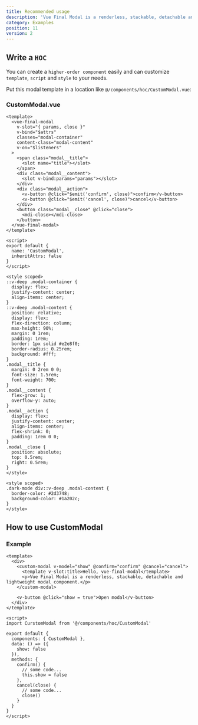 ```yaml
---
title: Recommended usage
description: 'Vue Final Modal is a renderless, stackable, detachable and lightweight modal component.'
category: Examples
position: 11
version: 2
---
```


## Write a `HOC`

<alert>

You can create a `higher-order component` easily and can customize `template`, `script` and `style` to your needs.

</alert>

Put this modal template in a location like `@/components/hoc/CustomModal.vue`:

### CustomModal.vue

<sfc-view>

```vue
<template>
  <vue-final-modal
    v-slot="{ params, close }"
    v-bind="$attrs"
    classes="modal-container"
    content-class="modal-content"
    v-on="$listeners"
  >
    <span class="modal__title">
      <slot name="title"></slot>
    </span>
    <div class="modal__content">
      <slot v-bind:params="params"></slot>
    </div>
    <div class="modal__action">
      <v-button @click="$emit('confirm', close)">confirm</v-button>
      <v-button @click="$emit('cancel', close)">cancel</v-button>
    </div>
    <button class="modal__close" @click="close">
      <mdi-close></mdi-close>
    </button>
  </vue-final-modal>
</template>
```
```vue
<script>
export default {
  name: 'CustomModal',
  inheritAttrs: false
}
</script>
```
```vue
<style scoped>
::v-deep .modal-container {
  display: flex;
  justify-content: center;
  align-items: center;
}
::v-deep .modal-content {
  position: relative;
  display: flex;
  flex-direction: column;
  max-height: 90%;
  margin: 0 1rem;
  padding: 1rem;
  border: 1px solid #e2e8f0;
  border-radius: 0.25rem;
  background: #fff;
}
.modal__title {
  margin: 0 2rem 0 0;
  font-size: 1.5rem;
  font-weight: 700;
}
.modal__content {
  flex-grow: 1;
  overflow-y: auto;
}
.modal__action {
  display: flex;
  justify-content: center;
  align-items: center;
  flex-shrink: 0;
  padding: 1rem 0 0;
}
.modal__close {
  position: absolute;
  top: 0.5rem;
  right: 0.5rem;
}
</style>

<style scoped>
.dark-mode div::v-deep .modal-content {
  border-color: #2d3748;
  background-color: #1a202c;
}
</style>

```

</sfc-view>

## How to use CustomModal

### Example

<hoc-example class="mb-4"></hoc-example>

<sfc-view>

```vue
<template>
  <div>
    <custom-modal v-model="show" @confirm="confirm" @cancel="cancel">
      <template v-slot:title>Hello, vue-final-modal</template>
      <p>Vue Final Modal is a renderless, stackable, detachable and lightweight modal component.</p>
    </custom-modal>

    <v-button @click="show = true">Open modal</v-button>
  </div>
</template>
```
```vue
<script>
import CurstomModal from '@/components/hoc/CustomModal'

export default {
  components: { CustomModal },
  data: () => ({
    show: false
  }),
  methods: {
    confirm() {
      // some code...
      this.show = false
    },
    cancel(close) {
      // some code...
      close()
    }
  }
}
</script>
```

</sfc-view>

